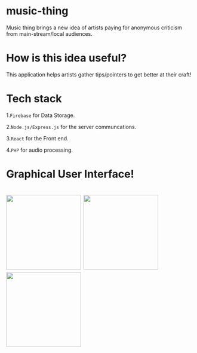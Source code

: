 # music-thing

Music thing brings a new idea of artists paying for anonymous criticism from main-stream/local audiences.

# How is this idea useful?
This application  helps artists gather tips/pointers to get better at their craft!

# Tech stack
 1.`Firebase` for Data Storage.
 
2.`Node.js/Express.js`  for the server communcations.


3.`React` for the Front end.

4.`PHP` for audio processing.

# Graphical User Interface!

<h1> 

<img width = "200px" src= "https://github.com/RonaldColyar/music-thing/blob/master/SampleGui/BudgetHub.png"/>
<img width = "200px"  src = "https://github.com/RonaldColyar/music-thing/blob/master/SampleGui/MusicHub.png"/>
<img width = "200px" src = "https://github.com/RonaldColyar/music-thing/blob/master/SampleGui/UploadHub.png"/>

</h1>
